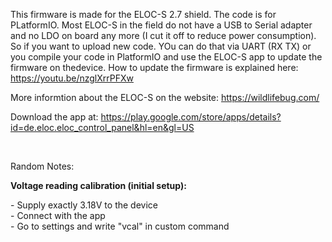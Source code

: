 This firmware is made for the ELOC-S 2.7 shield.
The code is for PLatformIO. Most ELOC-S in the field do not have a USB to Serial adapter and no LDO on board any more (I cut it off to reduce power consumption). So if you want to upload new code. YOu can do that via UART (RX TX) or you compile your code in PlatformIO and use the ELOC-S app to update the firmware on thedevice. How to update the firmware is explained here: https://youtu.be/nzglXrrPFXw

More informtion about the ELOC-S on the website: https://wildlifebug.com/

Download the app at: https://play.google.com/store/apps/details?id=de.eloc.eloc_control_panel&hl=en&gl=US
<p>&nbsp;</p>
<p>Random Notes:</p>

<p><strong>Voltage reading calibration (initial setup):</strong></p>
<p>- Supply exactly 3.18V to the device<br />- Connect with the app <br />- Go to settings and write "vcal" in custom command</p>
